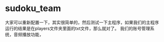 # sudoku_team
大家可以重新配置一下，其实很简单的，然后测试一下主程序，如果我们的主程序运行的结果是在players文件夹里面的txt文件，那么就对了。
我们的账号管理系统，音频播放功能，
